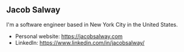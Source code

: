 ## Jacob Salway

I'm a software engineer based in New York City in the United States.

* Personal website: https://jacobsalway.com
* LinkedIn: https://www.linkedin.com/in/jacobsalway/
